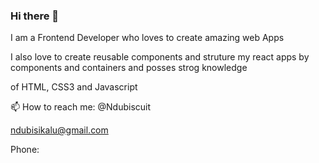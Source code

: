 ### Hi there 👋

I am a Frontend Developer who loves to create amazing web Apps

I also love to create reusable components and struture my react apps by components and containers and posses strog knowledge 

of HTML, CSS3 and Javascript

📫 How to reach me: @Ndubiscuit

ndubisikalu@gmail.com

Phone:
<!--
**David-Kalu/David-Kalu** is a ✨ _special_ ✨ repository because its `README.md` (this file) appears on your GitHub profile.

Here are some ideas to get you started:

- 🔭 I’m currently working on ...
- 🌱 I’m currently learning ...
- 👯 I’m looking to collaborate on ...
- 🤔 I’m looking for help with ...
- 💬 Ask me about ...
- 📫 How to reach me: ...
- 😄 Pronouns: ...
- ⚡ Fun fact: ...
-->
